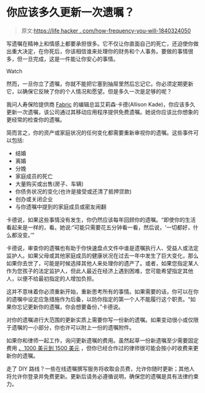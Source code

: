 # 你应该多久更新一次遗嘱？

> 原文:[https://life hacker . com/how-frequency-you-will-1840324050](https://lifehacker.com/how-often-should-you-update-your-will-1840324050)

写遗嘱在精神上和情感上都要承担很多。它不仅让你直面自己的死亡，还迫使你做出重大决定，在你死后，你该相信谁来处理你的财务和个人事务。要做的事情很多，但一旦完成，这是一件能让你安心的事情。

Watch

然而，一旦你立了遗嘱，你就不能把它塞到抽屉里然后忘记它。你必须定期更新它，以确保它反映了你的个人情况和愿望。但是多久一次是足够的呢？

我问人寿保险提供商 [Fabric](https://meetfabric.com/) 的编辑总监艾莉森·卡德(Allison Kade)，你应该多久更新一次遗嘱，该公司通过其移动应用程序提供免费遗嘱。她说你应该比你想象的更经常的检查你的遗嘱。

简而言之，你的资产或家庭状况的任何变化都需要重新审视你的遗嘱。这些事件可以包括:

*   结婚
*   离婚
*   分娩
*   家庭成员的死亡
*   大量购买或出售(房子、车辆)
*   你债务状况的变化(也许是接受或还清了抵押贷款)
*   创办或关闭企业
*   与你遗嘱中提到的家庭成员或密友闹翻

卡德说，如果这些事情没有发生，你仍然应该每年回顾你的遗嘱。“即使你的生活看起来是一样的，看。她说:“可能只需要花五分钟看一看，然后说，‘一切都好，什么都没变。’”

卡德说，审查你的遗嘱也有助于你快速盘点文件中谁是遗嘱执行人、受益人或法定监护人。如果父母或其他家庭成员的健康状况在过去一年中发生了巨大变化，那么如果你去世了，可能是时候选择其他人来处理你的遗产了。或者，如果您指定某人作为您孩子的法定监护人，但此人最近在经济上遇到困难，您可能希望指定其他人，以便不给最初指定的人增加负担。

这并不意味着你必须重新开始，重新思考所有的事情。如果需要的话，你可以在你的遗嘱中设定应急措施作为后备，以防你指定的第一个人不能履行这个职责。“如果你忘记更新你的遗嘱，你会想要备份，”卡德说。

对你的遗嘱进行大范围的更新实质上需要你写一份新的遗嘱。如果变动很小或仅限于遗嘱的一小部分，你也许可以附上一份的遗嘱附件。

如果你和律师一起工作，询问更新遗嘱的费用。虽然起草一份新遗嘱至少需要固定费用 [、1000 美元到 1500 美元](https://www.thumbtack.com/p/will-creation-cost) ，但你已经合作过的律师很可能会按小时收费来更新你的遗嘱。

走了 DIY 路线？一些在线遗嘱撰写服务将收取会员费，允许你随时更新；其他人将允许你登录并免费更新。更新后请务必遵循说明，确保您的遗嘱是具有法律约束力。